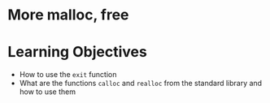 # More malloc, free

# Learning Objectives

* How to use the `exit` function
* What are the functions `calloc` and `realloc` from the standard library and how to use them
